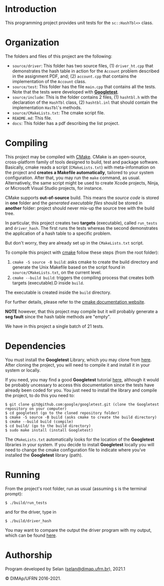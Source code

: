 # Introduction

This programming project provides unit tests for the `sc::HashTbl<>` class.

# Organization

The folders and files of this project are the following:

* `source/driver`: This folder has two source files, (1) `driver_ht.cpp` that demonstrates the hash table in action for the `Account` problem described in the assignment PDF, and; (2) `account.cpp` that contains the implementation of the `Account` class.
* `source/test`: This folder has the file `main.cpp` that contains all the tests. Note that the tests were developed with [**Googletest**](https://github.com/google/googletest).
* `source/include`: This is the folder contains 2 files, (1) `hashtbl.h` with the declaration of the `HashTbl` class, (2) `hashtbl.inl` that should contain the implementation `HasTbl`'s methods.
* `source/CMakeLists.txt`: The cmake script file.
* `README.md`: This file.
* `docs`: This folder has a pdf describing the list project.

# Compiling

This project may be compiled with [CMake](https://cmake.org). CMake is an open-source, cross-platform family of tools designed to build, test and package software. Basically, cmake reads a script (`CMakeLists.txt`) with meta-information on the project and **creates a Makefile automatically**, tailored to your system configuration.
After that, you may run the `make` command, as usual.
Alternatively, the same script might be used to create Xcode projects, Ninja, or Microsoft Visual Studio projects, for instance.

CMake supports **out-of-source** build. This means the _source code_ is stored in **one** folder and the _generated executable files_ should be stored in **another** folder: project should never mix-up the source tree with the build tree.

In particular, this project creates two  **targets** (executable), called `run_tests` and `driver_hash`. The first runs the tests whereas the second demonstrates the application of a hash table to a specific problem.

But don't worry, they are already set up in the `CMakeLists.txt` script.

To compile this project with [cmake](https://cmake.org) follow these steps (from the root folder):

1. `cmake -S source -B build`:  asks cmake to create the build directory and generate the Unix Makefile based on the script found in `source/CMakeLists.txt`, on the current level.
3. `cmake --build build`: triggers the compiling process that creates both targets (executable).D inside `build`.

The executable is created inside the `build` directory.

For further details, please refer to the [cmake documentation website](https://cmake.org/cmake/help/v3.14/manual/cmake.1.html).

**NOTE** however, that this project may compile but it will probably generate a **seg fault** since the hash table methods are "empty".

We have in this project a single batch of 21 tests.

# Dependencies

You must install the **Googletest** Library, which you may clone from [here](https://github.com/google/googletest).
After cloning the project, you will need to compile it and install it in your system or locally.

If you need, you may find a good **Googletest** tutorial [here](https://google.github.io/googletest/primer.html), although it would be probably uncessary to access this documentation since the tests have already been coded for you. You just need to install the library and compile the project, to do this you need to:

```
$ git clone git@github.com:google/googletest.git (clone the Googletest repository on your computer)
$ cd googletest (go to the cloned repository folder)
$ cmake -S source -B build (asks cmake to create the build directory)
$ cmake --build build (compile)
$ cd build/ (go to the build directory)
$ sudo make install (install Googletest)
```

The `CMakeLists.txt` automatically looks for the location of the **Googletest** libraries in your system. If you decide to install **Googletest** locally you will need to change the cmake configuration file to indicate where you've installed the **Googletest** library (path).

# Running

From the project's root folder, run as usual (assuming `$` is the terminal prompt):

```
$ ./build/run_tests
```
and for the driver, type in

```
$ ./build/driver_hash
```

You may want to compare the output the driver program with my output, which can be found [here](docs/output_driver.txt).

# Authorship

Program developed by Selan (<selan@dimap.ufrn.br>), 2021.1

&copy; DIMAp/UFRN 2016-2021.

